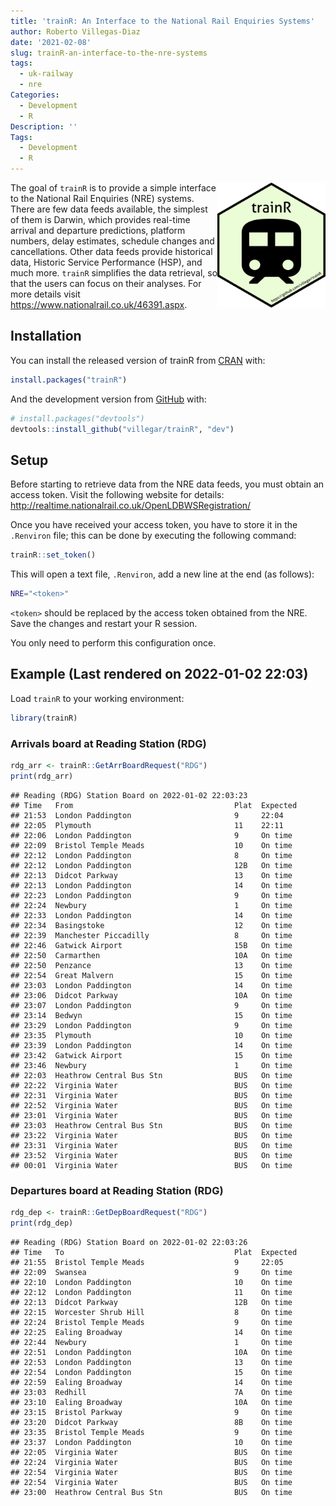 ```yaml
---
title: 'trainR: An Interface to the National Rail Enquiries Systems'
author: Roberto Villegas-Diaz
date: '2021-02-08'
slug: trainR-an-interface-to-the-nre-systems
tags:
  - uk-railway
  - nre
Categories:
  - Development
  - R
Description: ''
Tags:
  - Development
  - R
---
```


<img src="https://raw.githubusercontent.com/villegar/trainR/main/inst/images/logo.png" alt="logo" align="right" height=200px/>

The goal of `trainR` is to provide a simple interface to the 
National Rail Enquiries (NRE) systems. There are few data feeds 
available, the simplest of them is Darwin, which provides real-time 
arrival and departure predictions, platform numbers, delay estimates, 
schedule changes and cancellations. Other data feeds provide historical 
data, Historic Service Performance (HSP), and much more. `trainR` 
simplifies the data retrieval, so that the users can focus on their 
analyses. For more details visit 
https://www.nationalrail.co.uk/46391.aspx.

## Installation

You can install the released version of trainR from [CRAN](https://CRAN.R-project.org) with:

``` r
install.packages("trainR")
```

And the development version from [GitHub](https://github.com/) with:

``` r
# install.packages("devtools")
devtools::install_github("villegar/trainR", "dev")
```

## Setup
Before starting to retrieve data from the NRE data feeds, you must obtain an access token. 
Visit the following website for details: http://realtime.nationalrail.co.uk/OpenLDBWSRegistration/

Once you have received your access token, you have to store it in the `.Renviron` file; this can be 
done by executing the following command:


```r
trainR::set_token()
```

This will open a text file, `.Renviron`, add a new line at the end (as follows):

```bash
NRE="<token>"
```

`<token>` should be replaced by the access token obtained from the NRE. Save the changes and restart 
your R session.

You only need to perform this configuration once.

## Example (Last rendered on 2022-01-02 22:03)

Load `trainR` to your working environment:

```r
library(trainR)
```

### Arrivals board at Reading Station (RDG)


```r
rdg_arr <- trainR::GetArrBoardRequest("RDG")
print(rdg_arr)
```

```
## Reading (RDG) Station Board on 2022-01-02 22:03:23
## Time   From                                    Plat  Expected
## 21:53  London Paddington                       9     22:04
## 22:05  Plymouth                                11    22:11
## 22:06  London Paddington                       9     On time
## 22:09  Bristol Temple Meads                    10    On time
## 22:12  London Paddington                       8     On time
## 22:12  London Paddington                       12B   On time
## 22:13  Didcot Parkway                          13    On time
## 22:13  London Paddington                       14    On time
## 22:23  London Paddington                       9     On time
## 22:24  Newbury                                 1     On time
## 22:33  London Paddington                       14    On time
## 22:34  Basingstoke                             12    On time
## 22:39  Manchester Piccadilly                   8     On time
## 22:46  Gatwick Airport                         15B   On time
## 22:50  Carmarthen                              10A   On time
## 22:50  Penzance                                13    On time
## 22:54  Great Malvern                           15    On time
## 23:03  London Paddington                       14    On time
## 23:06  Didcot Parkway                          10A   On time
## 23:07  London Paddington                       9     On time
## 23:14  Bedwyn                                  15    On time
## 23:29  London Paddington                       9     On time
## 23:35  Plymouth                                10    On time
## 23:39  London Paddington                       14    On time
## 23:42  Gatwick Airport                         15    On time
## 23:46  Newbury                                 1     On time
## 22:03  Heathrow Central Bus Stn                BUS   On time
## 22:22  Virginia Water                          BUS   On time
## 22:31  Virginia Water                          BUS   On time
## 22:52  Virginia Water                          BUS   On time
## 23:01  Virginia Water                          BUS   On time
## 23:03  Heathrow Central Bus Stn                BUS   On time
## 23:22  Virginia Water                          BUS   On time
## 23:31  Virginia Water                          BUS   On time
## 23:52  Virginia Water                          BUS   On time
## 00:01  Virginia Water                          BUS   On time
```

### Departures board at Reading Station (RDG)


```r
rdg_dep <- trainR::GetDepBoardRequest("RDG")
print(rdg_dep)
```

```
## Reading (RDG) Station Board on 2022-01-02 22:03:26
## Time   To                                      Plat  Expected
## 21:55  Bristol Temple Meads                    9     22:05
## 22:09  Swansea                                 9     On time
## 22:10  London Paddington                       10    On time
## 22:12  London Paddington                       11    On time
## 22:13  Didcot Parkway                          12B   On time
## 22:15  Worcester Shrub Hill                    8     On time
## 22:24  Bristol Temple Meads                    9     On time
## 22:25  Ealing Broadway                         14    On time
## 22:44  Newbury                                 1     On time
## 22:51  London Paddington                       10A   On time
## 22:53  London Paddington                       13    On time
## 22:54  London Paddington                       15    On time
## 22:59  Ealing Broadway                         14    On time
## 23:03  Redhill                                 7A    On time
## 23:10  Ealing Broadway                         10A   On time
## 23:15  Bristol Parkway                         9     On time
## 23:20  Didcot Parkway                          8B    On time
## 23:35  Bristol Temple Meads                    9     On time
## 23:37  London Paddington                       10    On time
## 22:05  Virginia Water                          BUS   On time
## 22:24  Virginia Water                          BUS   On time
## 22:54  Virginia Water                          BUS   On time
## 22:54  Virginia Water                          BUS   On time
## 23:00  Heathrow Central Bus Stn                BUS   On time
```
